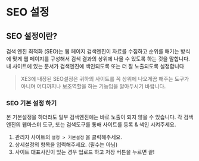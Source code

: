 # SEO 설정

## SEO 설정이란?

검색 엔진 최적화 \(SEO\)는 웹 페이지 검색엔진이 자료를 수집하고 순위를 매기는 방식에 맞게 웹 페이지를 구성해서 검색 결과의 상위에 나올 수 있도록 하는 것을 말합니다. 내 사이트에 있는 문서가 검색엔진에 색인되도록 또는 더 잘 노출되도록 설정합니다


<blockquote class="caution">
    <p>XE3에 내장된 SEO설정은 귀하의 사이트를 꼭 상위에 나오게끔 해주는 도구가 아니며
        어디까지나 보조역할을 하는 기능임을 알아두시기 바랍니다.
    </p>
</blockquote>

### SEO 기본 설정 하기

본 기본설정을 하더라도 일부 검색엔진에는 바로 노출이 되지 않을 수 있습니다. 각 검색엔진의 웹마스터 도구, 또는 검색도구를 통해 사이트를 등록 & 색인 시켜주세요.


1. 관리자 사이트의 `설정 > 기본설정` 을 클릭해주세요.
2. 상세설정의 항목을 입력해주세요. \(필수는 아님\)
3. 사이트 대표사진이 있는 경우 업로드 하고
저장 버튼을 누르면 끝!

